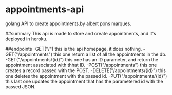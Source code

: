 # appointments-api
golang API to create appointments.by albert pons marques.

##summary
This api is made to store and create appointments, and it's deployed in heroku.

##endpoints
-GET("/") this is the api homepage, it does nothing.
-GET("/appointments") this one return a list of all the appointments in the db. 
-GET("/appointments/{id}") this one has an ID parameter, and return the appointment associated with thhat ID.
-POST("/appointments") this one creates a record passed with the POST.
-DELETE("/appointments/{id}") this one deletes the appointment with the passed id.
-PUT("/appointments/{id}") this last one updates the appointment that has the parametered id with the passed JSON.
